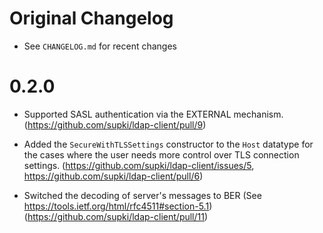 Original Changelog
====
  * See `CHANGELOG.md` for recent changes

0.2.0
=====

  * Supported SASL authentication via the EXTERNAL mechanism. (https://github.com/supki/ldap-client/pull/9)

  * Added the `SecureWithTLSSettings` constructor to the `Host` datatype for the
    cases where the user needs more control over TLS connection settings.
    (https://github.com/supki/ldap-client/issues/5, https://github.com/supki/ldap-client/pull/6)

  * Switched the decoding of server's messages to BER (See https://tools.ietf.org/html/rfc4511#section-5.1) (https://github.com/supki/ldap-client/pull/11)
